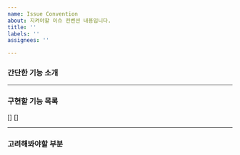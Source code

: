 ```yaml
---
name: Issue Convention
about: 지켜야할 이슈 컨벤션 내용입니다.
title: ''
labels: ''
assignees: ''

---
```


### 간단한 기능 소개


--- 
### 구현할 기능 목록
[]
[]

---
### 고려해봐야할 부분
